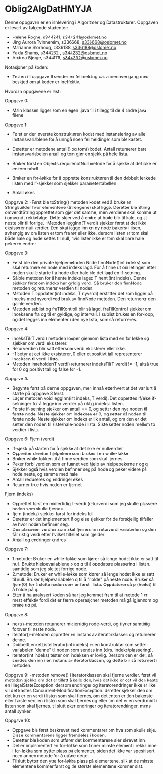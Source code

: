# Oblig2AlgDatHMYJA

Denne oppgaven er en innlevering i Algoritmer og Datastrukturer. 
Oppgaven er levert av følgende studenter:
* Helene Rogne, s344241, s344241@oslomet.no
* Jing Aurora Tvinnereim, s336668, s336668@oslomet.no
* Marianne Storhoug, s336188, s336188@oslomet.no
* Yalda Shams, s344232 , s344232@oslomet.no
* Andrea Bjørge, s344175, s344232@oslomet.no

Notasjoner på koden:
* Testen til oppgave 6 sender en feilmelding ca. annenhver gang med beskjed om at koden er ineffektiv. 


Hvordan oppgavene er løst:

Oppgave 0:
* Main klassen ligger som en egen .java fil i tillegg til de 4 andre java filene

Oppgave 1:
* Først er den øverste konstruktøren kodet med instansiering av alle instansvariablene for å unngå noen feilmeldinger som ble kastet.
* Deretter er metodene antall() og tom() kodet. Antall returnerer bare instansvariabelen antall og tom gjør en sjekk på hele lista.

* Bruker først en Objects.requirenotNull metode for å sjekke at det ikke er en tom tabell
* Bruker en for-løkke for å opprette konstruktøren til den dobbelt lenkede listen med if-sjekker som sjekker parametertabellen
* Antall økes

Oppgave 2:
-Først ble toString() metoden kodet ved å bruke en Stringbuilder hvor elementene (Strengene) skal ligge. Deretter ble String
omvendtString opprettet som gjør det samme, men verdiene skal komme ut i omvendt rekkefølge. Dette skjer ved å endre 
at hode blir til hale, og at neste blir til forrige.
-Metoden leggInn(T verdi) sjekker først at det ikke eksisterer null verdier. Den skal legge inn en ny node bakerst i lisen, avhengig
av om listen er tom fra før eller ikke. dersom listen er tom skal både hale og hode settes til null, hvis listen ikke er tom skal bare hale 
pekeren endres. 

Oppgave 3: 
- Først ble den private hjelpemetoden Node <T> finnNode()int indeks) som skal returnere en node med indeks lagd. For å finne ut om letingen etter noden skulle starte fra hode eller hale ble det lagd en if-setning.
- Så ble metoden for å hente indeks laget: T hent (int indeks). Denne sjekker først om indeks har gyldig verdi. Så bruker den finnNode metoden og returnerer verdien til noden. 
- Metoden T oppdater (int indeks, T nyverdi) erstatter det som ligger på indeks med nyverdi ved bruk av finnNode metoden. Den returnerer den gamle verdien. 
- Metoden sublist og fraTilKontroll blir så lagd. fraTilKontroll sjekker om indeksene fra og til er gyldige, og intervall. I sublist brukes en for-loop, og det legges inn elementer i den nye lista, som så returneres. 

Oppgave 4:
* indeksTil(T verdi) metoden looper gjennom lista med en for løkke og sjekker om verdi eksisterer. 
* Returverdien blir satt ettersom verdi eksisterer eller ikke. 
* -1 betyr at det ikke eksisterer, 0 eller et positivt tall representerer indeksen til verdi i lista. 
* Metoden inneholder(T verdi) returnerer indeksTil(T verdi) != -1, altså true for 0 og positivt tall og false for -1.

Oppgave 5: 
- Begynte først på denne oppgaven, men innså etterhvert at det var lurt å starte på oppgave 3 først. 
- Lager metoden void leggInn(int indeks, T verdi). Det opprettes if/else if-setninger for å legge inn verdier på riktig indeks i listen. 
- Første if-setning sjekker om antall == 0, og setter den nye noden til første node. Neste sjekker om indeksen er 0, og setter så noden til første node. Neste sjekker om indeks er lik antall, og om den er det setter den noden til siste/hale-node i lista. Siste setter noden mellom to verdier i lista. 

Oppgave 6:
 Fjern (verdi)
 - If-sjekk på starten for å sjekke at det ikke er nullverdier 
 - Oppretter deretter hjelpekere som brukes i en while-løkke
 - Bruker while-løkken til å finne verdien som skal fjernes
 - Peker forbi verdien som er funnet ved hjelp av hjelpepekerne r og q
 - Sjekker også hvis verdien befinner seg på hode og peker videre på hode.neste, og samme med hale
 - Antall reduseres og endringer økes
 - Returner true hvis noden er fjernet 
 
 
 Fjern (indeks)
- Opprettet først en midlertidig T-verdi (returverdi)som jeg skulle plassere noden som skulle fjernes
- fjern (indeks) sjekker først for indeks feil 
- Deretter er det implementert If og else sjekker for de forskjellig tilfeller av hvor noden befinner seg.
- Den plasserer verdien som skal fjernes inn returverdi variabelen og den får riktig verdi etter hvilket tilfellet som gjelder
- Antall og endringer endres 


Oppgave 7:
* 1.metode: Bruker en while-løkke som kjører så lenge hodet ikke er satt til null. Brukte hjelpevariablene p og q til å oppdatere plassering i listen, samtidig som jeg slettet forrige node.
* 2.metode: Bruker en while-løkke som kjører så lenge hodet ikke er satt til null. Bruker hjelpevariabelen q til å "holde" på neste node. Bruker så fjern(0) for å slette noden som er først i lista. Oppdaterer så p (hodet) til å holde på q.  
* Etter å ha analysert koden så har jeg kommet fram til at metode 1 er mest effektiv fordi det er færre operasjoner metoden må gå igjennom og bruke tid på.

Oppgave 8:
* next()-metoden returnerer midlertidig node-verdi, og flytter samtidig forover til neste node.
* iterator()-metoden oppretter en instans av iteratorklassen og returnerer denne.
* DobbeltLenketListeIterator(int indeks) er en konstruktør som setter variabelen "denne" til noden som sendes inn (dvs. indeks/plassering).
* iterator(int indeks) tester om indeksen er lovlig. Dersom den er det, så sendes den inn i en instans av iteratorklassen, og dette blir så returnert i metoden. 

Oppgave 9:
-metoden remove() i iteratorklassen skal fjerne verdier. først vil metoden sjekke om det er tillatt å kalle den, hvis det ikke er det vil den kaste en 
IllegalStateException. dersom endringer og iteratorendringer ikke er like vil det kastes Concurrent-ModificationException. deretter sjekker den om det kun er en verdi i listen som skal fjernes, om det enten er den bakerste eller første 
verdien i listen som skal fjernes og eller om det er en verdi midt i listen som skal fjernes. til slutt øker endringer og iteratorendringer, mens antall synker. 

Oppgave 10: 
* Oppgave ble først beskrevet med kommentarer om hva som skulle skje. Disse kommentarene ligger fremdeles i koden. 
* Deretter ble koden som utfører det kommentarene sier skrevet inn.
* Det er implementert en for-løkke som finner minste element i rekka inne i for-løkka som bytter plass på elementer, siden det ikke var spesifisert noen annen metode for å utføre dette. 
* Tilslutt bytter den ytre for-løkka plass på elementene, slik at de minste elementene kommer først og de største elementene kommer sist. 
